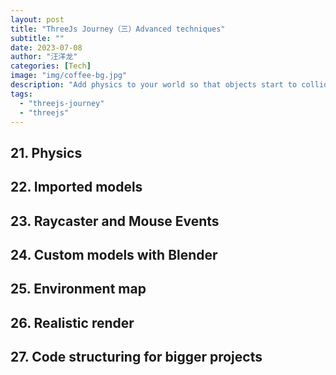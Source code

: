 ```yaml
---
layout: post
title: "ThreeJs Journey（三）Advanced techniques"
subtitle: ""
date: 2023-07-08
author: "汪洋龙"
categories: [Tech]
image: "img/coffee-bg.jpg"
description: "Add physics to your world so that objects start to collide and stumble. Then import your own model made with Blender and make it look as realistic as possible."
tags:
  - "threejs-journey"
  - "threejs"
---
```


## 21. Physics

## 22. Imported models

## 23. Raycaster and Mouse Events

## 24. Custom models with Blender

## 25. Environment map

## 26. Realistic render

## 27. Code structuring for bigger projects
